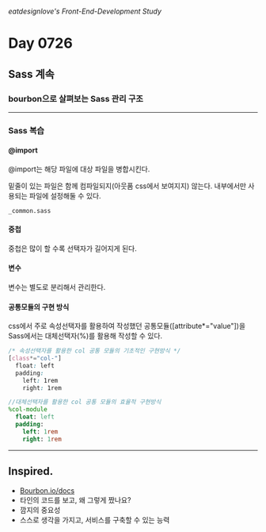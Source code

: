 ###### eatdesignlove's Front-End-Development Study

# Day 0726

## Sass 계속

### bourbon으로 살펴보는 Sass 관리 구조 

---

### Sass 복습

#### @import

@import는 해당 파일에 대상 파일을 병합시킨다.

밑줄이 있는 파일은 함께 컴파일되지(아웃품 css에서 보여지지) 않는다. 내부에서만 사용되는 파일에 설정해둘 수 있다.

`_common.sass`

#### 중첩

중첩은 많이 할 수록 선택자가 길어지게 된다.


#### 변수

변수는 별도로 분리해서 관리한다.

#### 공통모듈의 구현 방식

css에서 주로 속성선택자를 활용하여 작성했던 공통모듈([attribute*="value"])을 Sass에서는 대체선택자(%)를 활용해 작성할 수 있다.

```css
/* 속성선택자를 활용한 col 공통 모듈의 기초적인 구현방식 */
[class*="col-"] 
  float: left
  padding:
    left: 1rem
    right: 1rem
```

```sass
//대체선택자를 활용한 col 공통 모듈의 효율적 구현방식
%col-module
  float: left
  padding:
    left: 1rem
    right: 1rem
```

---


## Inspired.
- [Bourbon.io/docs](http://bourbon.io/docs/)
- 타인의 코드를 보고, 왜 그렇게 짰나요?
- 깜지의 중요성
- 스스로 생각을 가지고, 서비스를 구축할 수 있는 능력
